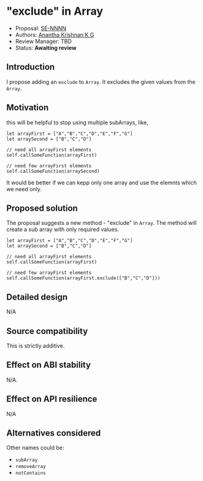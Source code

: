 # "exclude" in Array

* Proposal: [SE-NNNN](0200-raw-string-escaping.md)
* Authors: [Anantha Krishnan K G](https://github.com/AnanthaKrish)
* Review Manager: TBD
* Status: **Awaiting review**

## Introduction

I propose adding an `exclude` to `Array`. It excludes the given values from the `Array`.

## Motivation

  this will be helpful to stop using multiple subArrays, like,
  
   ```
   let arrayFirst = ["A","B","C","D","E","F","G"]
   let arraySecond = ["B","C","D"]

   // need all arrayFirst elements
   self.callSomeFunction(arrayFirst)

   // need few arrayFirst elements
   self.callSomeFunction(arraySecond)
  ``` 
  It would be better if we can kepp only one array and use the elemnts which we need only.

## Proposed solution

The proposal suggests a new method - "exclude" in `Array`. The method will create a sub array with only required values.


   ```
   let arrayFirst = ["A","B","C","D","E","F","G"]
   let arraySecond = ["B","C","D"]

   // need all arrayFirst elements
   self.callSomeFunction(arrayFirst)

   // need few arrayFirst elements
   self.callSomeFunction(arrayFirst.exclude(["B","C","D"]))
  ``` 

## Detailed design

N/A

## Source compatibility

This is strictly additive.

## Effect on ABI stability

N/A.

## Effect on API resilience

N/A

## Alternatives considered

Other names could be:

- `subArray`
- `removeArray`
- `notContains`

